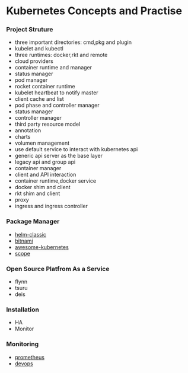 # Kubernetes Concepts and Practise

### Project Struture
- three important directories: cmd,pkg and plugin
- kubelet and kubectl
- three runtimes: docker,rkt and remote
- cloud providers
- container runtime and manager
- status manager
- pod manager
- rocket container runtime
- kubelet heartbeat to notify master
- client cache and list
- pod phase and controller manager
- status manager
- controller manager
- third party resource model
- annotation
- charts
- volumen management
- use default service to interact with kubernetes api 
- generic api server as the base layer
- legacy api and group api
- container manager
- client and API interaction
- container runtime,docker service
- docker shim and client
- rkt shim and client
- proxy
- ingress and ingress controller

### Package Manager

- [helm-classic](https://github.com/helm/helm-classic)
- [bitnami](https://github.com/bitnami/charts)
- [awesome-kubernetes](https://github.com/ramitsurana/awesome-kubernetes)
- [scope](https://github.com/weaveworks/scope)

### Open Source Platfrom As a Service

- flynn
- tsuru
- deis

### Installation

- HA
- Monitor

### Monitoring

- [prometheus](https://github.com/prometheus/prometheus)
- [devops](https://github.com/fabric8io/fabric8-devops)

